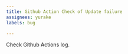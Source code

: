 ```yaml
---
title: Github Action Check of Update failure
assignees: yurake
labels: bug

---
```

Check Github Actions log.
